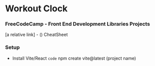 # Workout Clock

### FreeCodeCamp - Front End Development Libraries Projects

[a relative link] - () CheatSheet

### Setup

- Install Vite/React
  `code` npm create vite@latest (project name)
